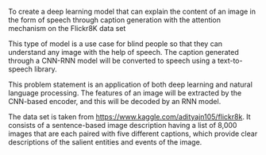 To create a deep learning model that can explain the content of an image in the form of speech through caption generation with the attention mechanism on the Flickr8K data set 

This type of model is a use case for blind people so that they can understand any image with the help of speech. The caption generated through a CNN-RNN model will be converted to speech using a text-to-speech library. 

This problem statement is an application of both deep learning and natural language processing. The features of an image will be extracted by the CNN-based encoder, and this will be decoded by an RNN model.

The data set is taken from https://www.kaggle.com/adityajn105/flickr8k. It consists of a sentence-based image description having a list of 8,000 images that are each paired with five different captions, which provide clear descriptions of the salient entities and events of the image.
